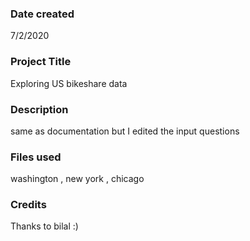 ### Date created
7/2/2020

### Project Title
Exploring US bikeshare data

### Description
same as documentation but I edited the input questions 

### Files used
washington , new york , chicago 

### Credits

Thanks to bilal :)
